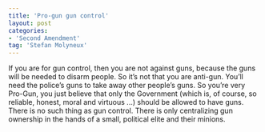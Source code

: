```yaml
---
title: 'Pro-gun gun control'
layout: post
categories:
- 'Second Amendment'
tag: 'Stefan Molyneux'
---
```


If you are for gun control, then you are not against guns, because the guns will be needed to disarm people. So it’s not that you are anti-gun. You’ll need the police’s guns to take away other people’s guns. So you’re very Pro-Gun, you just believe that only the Government (which is, of course, so reliable, honest, moral and virtuous ...) should be allowed to have guns. There is no such thing as gun control. There is only centralizing gun ownership in the hands of a small, political elite and their minions.